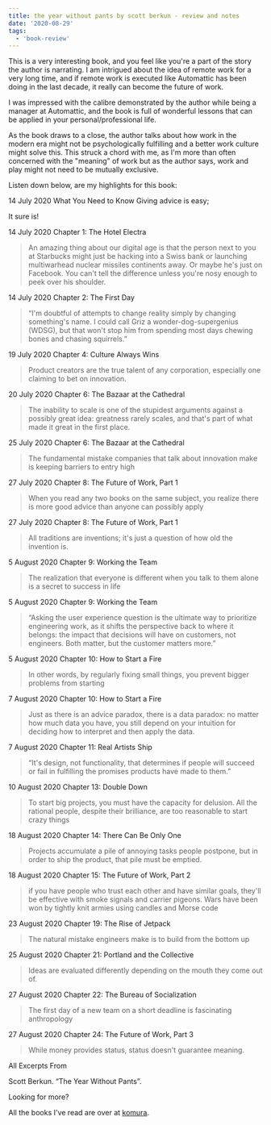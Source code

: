 ```yaml
---
title: the year without pants by scott berkun - review and notes
date: '2020-08-29'
tags:
  - 'book-review'
---
```


This is a very interesting book, and you feel like you're a part of the story the author is narrating. I am intrigued about the idea of remote work for a very long time, and if remote work is executed like Automattic has been doing in the last decade, it really can become the future of work.

I was impressed with the calibre demonstrated by the author while being a manager at Automattic, and the book is full of wonderful lessons that can be applied in your personal/professional life.

As the book draws to a close, the author talks about how work in the modern era might not be psychologically fulfilling and a better work culture might solve this. This struck a chord with me, as I'm more than often concerned with the "meaning" of work but as the author says, work and play might not need to be mutually exclusive.

Listen down below, are my highlights for this book:

14 July 2020
What You Need to Know
Giving advice is easy;

It sure is!

14 July 2020
Chapter 1: The Hotel Electra
> An amazing thing about our digital age is that the person next to you at Starbucks might just be hacking into a Swiss bank or launching multiwarhead nuclear missiles continents away. Or maybe he's just on Facebook. You can't tell the difference unless you're nosy enough to peek over his shoulder.


14 July 2020
Chapter 2: The First Day
> “I'm doubtful of attempts to change reality simply by changing something's name. I could call Griz a wonder-dog-supergenius (WDSG), but that won't stop him from spending most days chewing bones and chasing squirrels.”


19 July 2020
Chapter 4: Culture Always Wins
> Product creators are the true talent of any corporation, especially one claiming to bet on innovation. 


20 July 2020
Chapter 6: The Bazaar at the Cathedral
> The inability to scale is one of the stupidest arguments against a possibly great idea: greatness rarely scales, and that's part of what made it great in the first place.


25 July 2020
Chapter 6: The Bazaar at the Cathedral
> The fundamental mistake companies that talk about innovation make is keeping barriers to entry high


27 July 2020
Chapter 8: The Future of Work, Part 1
>When you read any two books on the same subject, you realize there is more good advice than anyone can possibly apply


27 July 2020
Chapter 8: The Future of Work, Part 1
> All traditions are inventions; it's just a question of how old the invention is.


5 August 2020
Chapter 9: Working the Team
> The realization that everyone is different when you talk to them alone is a secret to success in life


5 August 2020
Chapter 9: Working the Team
> “Asking the user experience question is the ultimate way to prioritize engineering work, as it shifts the perspective back to where it belongs: the impact that decisions will have on customers, not engineers. Both matter, but the customer matters more.”


5 August 2020
Chapter 10: How to Start a Fire
> In other words, by regularly fixing small things, you prevent bigger problems from starting


7 August 2020
Chapter 10: How to Start a Fire
> Just as there is an advice paradox, there is a data paradox: no matter how much data you have, you still depend on your intuition for deciding how to interpret and then apply the data.


7 August 2020
Chapter 11: Real Artists Ship
> “It's design, not functionality, that determines if people will succeed or fail in fulfilling the promises products have made to them.”


10 August 2020
Chapter 13: Double Down
> To start big projects, you must have the capacity for delusion. All the rational people, despite their brilliance, are too reasonable to start crazy things


18 August 2020
Chapter 14: There Can Be Only One
> Projects accumulate a pile of annoying tasks people postpone, but in order to ship the product, that pile must be emptied.


18 August 2020
Chapter 15: The Future of Work, Part 2
> if you have people who trust each other and have similar goals, they'll be effective with smoke signals and carrier pigeons. Wars have been won by tightly knit armies using candles and Morse code


23 August 2020
Chapter 19: The Rise of Jetpack
> The natural mistake engineers make is to build from the bottom up


25 August 2020
Chapter 21: Portland and the Collective
> Ideas are evaluated differently depending on the mouth they come out of.


27 August 2020
Chapter 22: The Bureau of Socialization
> The first day of a new team on a short deadline is fascinating anthropology


27 August 2020
Chapter 24: The Future of Work, Part 3
> While money provides status, status doesn't guarantee meaning.


All Excerpts From

Scott Berkun. “The Year Without Pants”.


Looking for more?

All the books I've read are over at [komura](/komura).